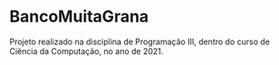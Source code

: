 # BancoMuitaGrana
Projeto realizado na disciplina de Programação III, dentro do curso de Ciência da Computação, no ano de 2021.
